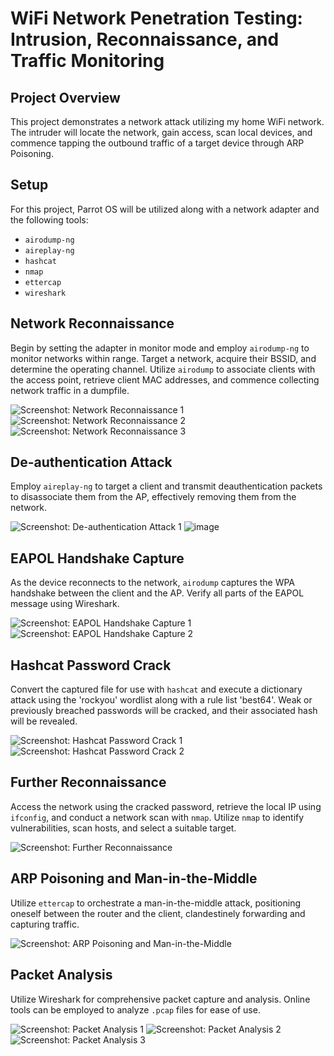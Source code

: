# WiFi Network Penetration Testing: Intrusion, Reconnaissance, and Traffic Monitoring

## Project Overview
This project demonstrates a network attack utilizing my home WiFi network. The intruder will locate the network, gain access, scan local devices, and commence tapping the outbound traffic of a target device through ARP Poisoning.

## Setup
For this project, Parrot OS will be utilized along with a network adapter and the following tools:
- `airodump-ng`
- `aireplay-ng`
- `hashcat`
- `nmap`
- `ettercap`
- `wireshark`

## Network Reconnaissance
Begin by setting the adapter in monitor mode and employ `airodump-ng` to monitor networks within range. Target a network, acquire their BSSID, and determine the operating channel. Utilize `airodump` to associate clients with the access point, retrieve client MAC addresses, and commence collecting network traffic in a dumpfile.

![Screenshot: Network Reconnaissance 1](https://github.com/moeramadan/Network-Intrusion/assets/155490852/aacec2a5-df73-4e82-8a7b-43cdbd30b33a)
![Screenshot: Network Reconnaissance 2](https://i.ibb.co/t3QBV6w/chrome-AWO7o-Ah-Qsx.png)
![Screenshot: Network Reconnaissance 3](https://i.ibb.co/cbZ4Bt4/chrome-e-QFbyr-Qwv-O.png)

## De-authentication Attack
Employ `aireplay-ng` to target a client and transmit deauthentication packets to disassociate them from the AP, effectively removing them from the network.

![Screenshot: De-authentication Attack 1](https://i.ibb.co/cCsC9Xz/chrome-a-CXl-Wp-Hbtx.png)
![image](https://github.com/moeramadan/Network-Intrusion/assets/155490852/49ad31f1-fafb-4f14-9413-d2df6c164a02)


## EAPOL Handshake Capture
As the device reconnects to the network, `airodump` captures the WPA handshake between the client and the AP. Verify all parts of the EAPOL message using Wireshark.

![Screenshot: EAPOL Handshake Capture 1](https://i.ibb.co/r7PxGSB/chrome-v-OD8z-Y9-IPg.png)
![Screenshot: EAPOL Handshake Capture 2](https://i.ibb.co/cvmxnFf/chrome-z-Qh-Nf-JBQGo.png)

## Hashcat Password Crack
Convert the captured file for use with `hashcat` and execute a dictionary attack using the 'rockyou' wordlist along with a rule list 'best64'. Weak or previously breached passwords will be cracked, and their associated hash will be revealed.

![Screenshot: Hashcat Password Crack 1](https://github.com/moeramadan/Network-Intrusion/assets/155490852/a5b003fb-d3ea-4944-9fc5-b95177c46991)
![Screenshot: Hashcat Password Crack 2](https://i.ibb.co/k8nmGkt/chrome-V4rl-OBW2f-Q.png)

## Further Reconnaissance
Access the network using the cracked password, retrieve the local IP using `ifconfig`, and conduct a network scan with `nmap`. Utilize `nmap` to identify vulnerabilities, scan hosts, and select a suitable target.

![Screenshot: Further Reconnaissance](https://i.ibb.co/HNQ7Fpc/chrome-a-XPYgx-Uqx-N.png)

## ARP Poisoning and Man-in-the-Middle
Utilize `ettercap` to orchestrate a man-in-the-middle attack, positioning oneself between the router and the client, clandestinely forwarding and capturing traffic.

![Screenshot: ARP Poisoning and Man-in-the-Middle](https://i.ibb.co/pWxZ3Pb/chrome-Odws-ZNo-BPE.png)

## Packet Analysis
Utilize Wireshark for comprehensive packet capture and analysis. Online tools can be employed to analyze `.pcap` files for ease of use.

![Screenshot: Packet Analysis 1](https://i.ibb.co/cY6q2Xv/chrome-48-Re-JHrb-W2.png)
![Screenshot: Packet Analysis 2](https://i.ibb.co/ypPWbL2/chrome-EGx-THq2d-P5.png)
![Screenshot: Packet Analysis 3](https://github.com/moeramadan/Network-Intrusion/assets/155490852/9c2adc58-fa42-4764-bf0e-ef0e2b302b40)
